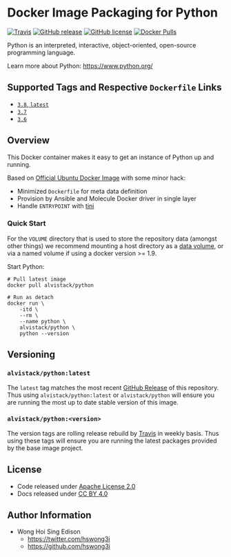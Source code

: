 # Docker Image Packaging for Python

[![Travis](https://img.shields.io/travis/alvistack/docker-python.svg)](https://travis-ci.org/alvistack/docker-python)
[![GitHub release](https://img.shields.io/github/release/alvistack/docker-python.svg)](https://github.com/alvistack/docker-python/releases)
[![GitHub license](https://img.shields.io/github/license/alvistack/docker-python.svg)](https://github.com/alvistack/docker-python/blob/master/LICENSE)
[![Docker Pulls](https://img.shields.io/docker/pulls/alvistack/python.svg)](https://hub.docker.com/r/alvistack/python/)

Python is an interpreted, interactive, object-oriented, open-source programming language.

Learn more about Python: <https://www.python.org/>

## Supported Tags and Respective `Dockerfile` Links

  - [`3.8`, `latest`](https://github.com/alvistack/docker-pythong/blob/master/molecule/3.8/Dockerfile.j2)
  - [`3.7`](https://github.com/alvistack/docker-pythong/blob/master/molecule/3.7/Dockerfile.j2)
  - [`3.6`](https://github.com/alvistack/docker-pythong/blob/master/molecule/3.6/Dockerfile.j2)

## Overview

This Docker container makes it easy to get an instance of Python up and running.

Based on [Official Ubuntu Docker Image](https://hub.docker.com/_/ubuntu/) with some minor hack:

  - Minimized `Dockerfile` for meta data definition
  - Provision by Ansible and Molecule Docker driver in single layer
  - Handle `ENTRYPOINT` with [tini](https://github.com/krallin/tini)

### Quick Start

For the `VOLUME` directory that is used to store the repository data (amongst other things) we recommend mounting a host directory as a [data volume](https://docs.docker.com/engine/tutorials/dockervolumes/#/data-volumes), or via a named volume if using a docker version \>= 1.9.

Start Python:

    # Pull latest image
    docker pull alvistack/python
    
    # Run as detach
    docker run \
        -itd \
        --rm \
        --name python \
        alvistack/python \
        python --version

## Versioning

### `alvistack/python:latest`

The `latest` tag matches the most recent [GitHub Release](https://github.com/alvistack/docker-python/releases) of this repository. Thus using `alvistack/python:latest` or `alvistack/python` will ensure you are running the most up to date stable version of this image.

### `alvistack/python:<version>`

The version tags are rolling release rebuild by [Travis](https://travis-ci.org/alvistack/docker-python) in weekly basis. Thus using these tags will ensure you are running the latest packages provided by the base image project.

## License

  - Code released under [Apache License 2.0](LICENSE)
  - Docs released under [CC BY 4.0](http://creativecommons.org/licenses/by/4.0/)

## Author Information

  - Wong Hoi Sing Edison
      - <https://twitter.com/hswong3i>
      - <https://github.com/hswong3i>
